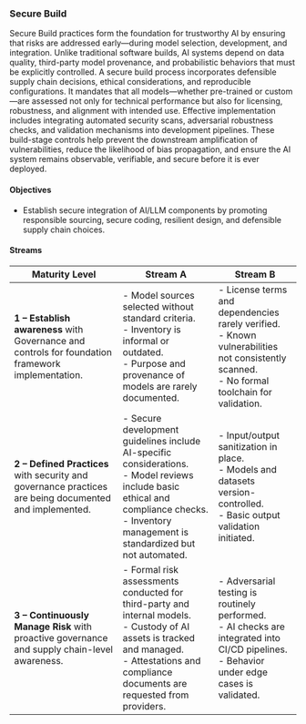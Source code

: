 ### Secure Build

Secure Build practices form the foundation for trustworthy AI by ensuring that risks are addressed early—during model selection, development, and integration. Unlike traditional software builds, AI systems depend on data quality, third-party model provenance, and probabilistic behaviors that must be explicitly controlled. A secure build process incorporates defensible supply chain decisions, ethical considerations, and reproducible configurations. It mandates that all models—whether pre-trained or custom—are assessed not only for technical performance but also for licensing, robustness, and alignment with intended use. Effective implementation includes integrating automated security scans, adversarial robustness checks, and validation mechanisms into development pipelines. These build-stage controls help prevent the downstream amplification of vulnerabilities, reduce the likelihood of bias propagation, and ensure the AI system remains observable, verifiable, and secure before it is ever deployed.

#### Objectives

- Establish secure integration of AI/LLM components by promoting responsible sourcing, secure coding, resilient design, and defensible supply chain choices.

#### Streams

| Maturity Level                                                                                         | Stream A                                                                                                                                                                                                | Stream B                                                                                                                                            |
|--------------------------------------------------------------------------------------------------------|---------------------------------------------------------------------------------------------------------------------------------------------------------------------------------------------------------|-----------------------------------------------------------------------------------------------------------------------------------------------------|
| **1 – Establish awareness** with Governance and controls for foundation framework implementation.      | - Model sources selected without standard criteria. <br> - Inventory is informal or outdated. <br> - Purpose and provenance of models are rarely documented.                                            | - License terms and dependencies rarely verified. <br> - Known vulnerabilities not consistently scanned. <br> - No formal toolchain for validation. |
| **2 – Defined Practices** with security and governance practices are being documented and implemented. | - Secure development guidelines include AI-specific considerations. <br> - Model reviews include basic ethical and compliance checks. <br> - Inventory management is standardized but not automated.    | - Input/output sanitization in place. <br> - Models and datasets version-controlled. <br> - Basic output validation initiated.                      |
| **3 – Continuously Manage Risk** with proactive governance and supply chain-level awareness.           | - Formal risk assessments conducted for third-party and internal models. <br> - Custody of AI assets is tracked and managed. <br> - Attestations and compliance documents are requested from providers. | - Adversarial testing is routinely performed. <br> - AI checks are integrated into CI/CD pipelines. <br> - Behavior under edge cases is validated.  |
